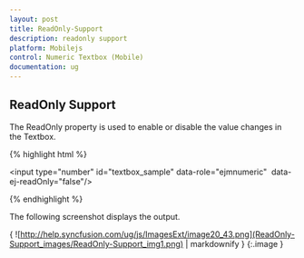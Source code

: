 ```yaml
---
layout: post
title: ReadOnly-Support
description: readonly support
platform: Mobilejs
control: Numeric Textbox (Mobile)
documentation: ug
---
```


## ReadOnly Support

The ReadOnly property is used to enable or disable the value changes in the Textbox. 

{% highlight html %}



<input type="number" id="textbox_sample" data-role="ejmnumeric"  data-ej-readOnly="false"/>  





{% endhighlight %}

The following screenshot displays the output.

{ ![http://help.syncfusion.com/ug/js/ImagesExt/image20_43.png](ReadOnly-Support_images/ReadOnly-Support_img1.png) | markdownify }
{:.image }


